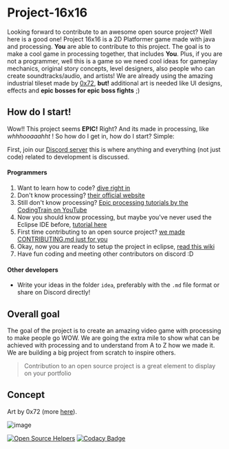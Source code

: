 # Project-16x16
Looking forward to contribute to an awesome open source project? Well here is a good one! Project 16x16 is a 2D Platformer game made with java and processing. **You** are able to contribute to this project. The goal is to make a cool game in processing together, that includes **You**. Plus, if you are not a programmer, well this is a game so we need cool ideas for gameplay mechanics, original story concepts, level designers, also people who can create soundtracks/audio, and artists! We are already using the amazing industrial tileset made by [0x72](https://0x72.itch.io/16x16-industrial-tileset), **but!** additional art is needed like UI designs, effects and **epic bosses for epic boss fights** ;) 

## How do I start!
Wow!! This project seems **EPIC!** Right? And its made in processing, like *whhhooaaahht* ! So how do I get in, how do I start? Simple:  

First, join our [Discord server](https://discord.gg/zDJSCqd) this is where anything and everything (not just code) related to development is discussed.

#### Programmers
1. Want to learn how to code? [dive right in](http://hello.processing.org)
2. Don't know processing? [their official website](https://processing.org/)
3. Still don't know processing? [Epic processing tutorials by the CodingTrain on YouTube](https://www.youtube.com/watch?v=2VLaIr5Ckbs&list=PLRqwX-V7Uu6ZYJC7L-r6rX6utt6wwJCyi)
4. Now you should know processing, but maybe you've never used the Eclipse IDE before, [tutorial here](https://processing.org/tutorials/eclipse/)
5. First time contributing to an open source project? [we made CONTRIBUTING.md just for you](https://github.com/Stephcraft/Project-16x16/blob/master/CONTRIBUTING.md)
6. Okay, now you are ready to setup the project in eclipse, [read this wiki](https://github.com/Stephcraft/Project-16x16/wiki/Setup)
7. Have fun coding and meeting other contributors on discord :D

#### Other developers
* Write your ideas in the folder `idea`, preferably with the `.md` file format or share on Discord directly!

## Overall goal
The goal of the project is to create an amazing video game with processing to make people go WOW. We are going the extra mile to show what can be achieved with processing and to understand from A to Z how we made it. We are building a big project from scratch to inspire others.  

> Contribution to an open source project is a great element to display on your portfolio

## Concept
Art by 0x72 (more [here](https://0x72.itch.io/16x16-industrial-tileset)).

![image](https://img.itch.zone/aW1hZ2UvMTYyMzY0Lzc3MzkzMy5naWY=/794x1000/K7WB6P.gif) 

[![Open Source Helpers](https://www.codetriage.com/stephcraft/project-16x16/badges/users.svg)](https://www.codetriage.com/stephcraft/project-16x16) [![Codacy Badge](https://api.codacy.com/project/badge/Grade/968c04792ffc4536ac7b9428ed79997d)](https://www.codacy.com/manual/micycle1/Project-16x16?utm_source=github.com&amp;utm_medium=referral&amp;utm_content=Stephcraft/Project-16x16&amp;utm_campaign=Badge_Grade)
